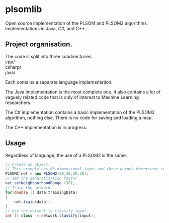 # plsomlib
Open source implementation of the PLSOM and PLSOM2 algorithms. Implementations in Java, C#, and C++.

## Project organisation.
The code is split into three subdirectories:  
cpp/  
csharp/   
java/  

Each contains a separate language implementation.

The Java implementation is the most complete one. It also contains a lot of vaguely related code that is only of interest to Machine Learning researchers.

The C# implementation contains a basic implementation of the PLSOM2 algorithm, nothing else. There is no code for saving and loading a map.

The C++ implementation is in progress.

## Usage
Regardless of language, the use of a PLSOM2 is the same:
```java
// Create an object.
// This example has 60-dimensional input and three output dimensions in a 20x20x20 cube.
PLSOM2 net = new PLSOM2(60,20,20,20);
// set the generalisation factor
net.setNeighbourhoodRange (30);
// Train the network.
for(double [] data:trainingData) 
{
    net.train(data);
}
// Use the network to classify input.
int [] class  = network.classify(input);
```

